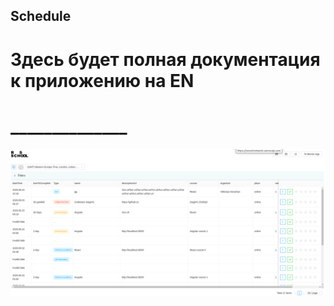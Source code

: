 ## Schedule
# Здесь будет полная документация к приложению на EN
# ______________
![GitHub Logo](/images/schedule.png)
